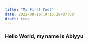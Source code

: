 ```yaml
---
title: "My First Post"
date: 2022-08-16T10:16:28+07:00
draft: true
---
```


### Hello World, my name is Abiyyu